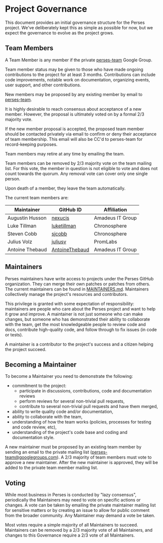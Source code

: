 # Project Governance

This document provides an initial governance structure for the Perses project.
We've deliberately kept this as simple as possible for now, but 
we expect the governance to evolve as the project grows.

## Team Members

A Team Member is any member if the private [perses-team](perses-team@googlegroups.com)
Google Group.

Team member status may be given to those who have made ongoing contributions to
the project for at least 3 months. Contributions can include 
code improvements, notable work on documentation, organizing events,
user support, and other contributions.

New members may be proposed by any existing member by email to 
[perses-team](perses-team@googlegroups.com).

It is highly desirable to reach consensus about acceptance of a new member.
However, the proposal is ultimately voted on by a formal 2/3 majority vote.

If the new member proposal is accepted, the proposed team member should be
contacted privately via email to confirm or deny their acceptance of team
membership. This email will also be CC'd to perses-team for record-keeping
purposes.

Team members may retire at any time by emailing the team.

Team members can be removed by 2/3 majority vote on the team mailing list. For
this vote, the member in question is not eligible to vote and does not count
towards the quorum. Any removal vote can cover only one single person.

Upon death of a member, they leave the team automatically.

The current team members are:

| Maintainer | GitHub ID | Affiliation |
| --------------- | --------- | ----------- |
| Augustin Husson | [nexucis](https://github.com/Nexucis) | Amadeus IT Group |
| Luke Tillman | [luketillman](https://github.com/LukeTillman) | Chronosphere |
| Steven Cobb | [sjcobb](https://github.com/sjcobb) | Chronosphere |
| Julius Volz | [juliusv](https://github.com/juliusv) | PromLabs |
| Antoine Thebaud | [AntoineThebaud](https://github.com/AntoineThebaud) | Amadeus IT Group |

## Maintainers

Perses maintainers have write access to projects under the Perses GitHub organization.
They can merge their own patches or patches from others. The current maintainers
can be found in [MAINTAINERS.md](./MAINTAINERS.md).  Maintainers collectively
manage the project's resources and contributors.

This privilege is granted with some expectation of responsibility: maintainers
are people who care about the Perses project and want to help it grow and
improve. A maintainer is not just someone who can make changes, but someone who
has demonstrated their ability to collaborate with the team, get the most
knowledgeable people to review code and docs, contribute high-quality code, and
follow through to fix issues (in code or tests).

A maintainer is a contributor to the project's success and a citizen helping
the project succeed.

## Becoming a Maintainer

To become a Maintainer you need to demonstrate the following:

  * commitment to the project:
    * participate in discussions, contributions, code and documentation reviews
    * perform reviews for several non-trivial pull requests,
    * contribute to several non-trivial pull requests and have them merged,
  * ability to write quality code and/or documentation,
  * ability to collaborate with the team,
  * understanding of how the team works (policies, processes for testing and code review, etc),
  * understanding of the project's code base and coding and documentation style.

A new maintainer must be proposed by an existing team member by sending an email to the
private mailing list (perses-team@googlegroups.com). A 2/3 majority of team members
must vote to approve a new maintainer. After the new maintainer is approved, they will 
be added to the private team member mailing list.

## Voting

While most business in Perses is conducted by "lazy consensus", periodically
the Maintainers may need to vote on specific actions or changes.
A vote can be taken by emailing the private maintainer mailing list for sensitive
matters or by creating an issue to allow for public comment from the broader
community. Any Maintainer may demand a vote be taken.

Most votes require a simple majority of all Maintainers to succeed. Maintainers
can be removed by a 2/3 majority vote of all Maintainers, and changes to this
Governance require a 2/3 vote of all Maintainers.
